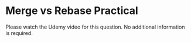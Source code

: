 # Merge vs Rebase Practical

Please watch the Udemy video for this question. No additional information is required.
